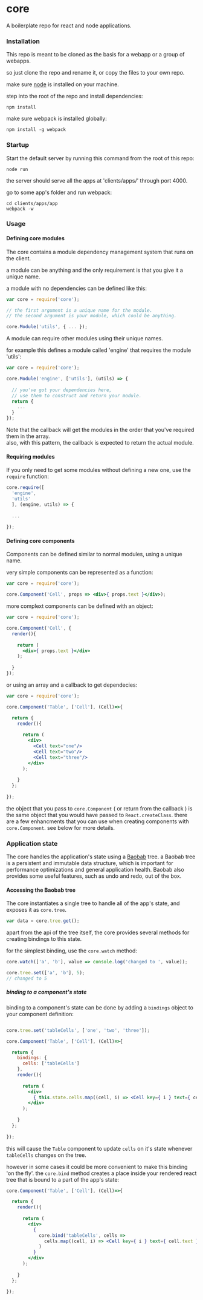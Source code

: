 # core

A boilerplate repo for react and node applications.

### Installation

This repo is meant to be cloned as the basis for a webapp or a group of webapps.

so just clone the repo and rename it, or copy the files to your own repo.

make sure <a href="https://nodejs.org/en/" target="_blank">node</a> is installed on your machine.

step into the root of the repo and install dependencies:

```
npm install
```

make sure webpack is installed globally:

```
npm install -g webpack
```

### Startup

Start the default server by running this command from the root of this repo:

```
node run
```

the server should serve all the apps at 'clients/apps/' through port 4000.

go to some app's folder and run webpack:

```
cd clients/apps/app
webpack -w
```

### Usage

#### Defining core modules
The core contains a module dependency management system that runs on the client.

a module can be anything and the only requirement is that you give it a unique name.

a module with no dependencies can be defined like this:
```js
var core = require('core');

// the first argument is a unique name for the module.
// the second argument is your module, which could be anything.

core.Module('utils', { ... });

```
A module can require other modules using their unique names.

for example this defines a module called 'engine' that requires the module 'utils':
```js
var core = require('core');

core.Module('engine', ['utils'], (utils) => {
  
  // you've got your dependencies here,
  // use them to construct and return your module.
  return {
    ...
  }
});

```

<div>Note that the callback will get the modules in the order that you've required them in the array.</div>
<div>also, with this pattern, the callback is expected to return the actual module.</div>

#### Requiring modules
If you only need to get some modules without defining a new one, use the `require` function: 
```js
core.require([
  'engine',
  'utils'
  ], (engine, utils) => {
  
  ...
  
});
```

#### Defining core components

Components can be defined similar to normal modules, using a unique name.

very simple components can be represented as a function:
```jsx
var core = require('core');

core.Component('Cell', props => <div>{ props.text }</div>);

```
more complext components can be defined with an object:
```jsx
var core = require('core');

core.Component('Cell', {
  render(){
  
    return (
      <div>{ props.text }</div>
    );
    
  }
});
```
or using an array and a callback to get dependecies:
```jsx
var core = require('core');

core.Component('Table', ['Cell'], (Cell)=>{

  return {
    render(){
    
      return (
        <div>
          <Cell text="one"/>
          <Cell text="two"/>
          <Cell text="three"/>
        </div>
      );
      
    }
  };
  
});
```
the object that you pass to `core.Component` ( or return from the callback ) is the same object that you would have passed to `React.createClass`. there are a few enhancments that you can use when creating components with `core.Component`. see below for more details.

### Application state

The core handles the application's state using a <a href="https://github.com/Yomguithereal/baobab" target="_blank">Baobab</a> tree. a Baobab tree is a persistent and immutable data structure, which is important for performance optimizations and general application health. Baobab also provides some useful features, such as undo and redo, out of the box.</div>

#### Accessing the Baobab tree
The core instantiates a single tree to handle all of the app's state, and exposes it as `core.tree`. 
```js
var data = core.tree.get();
```

apart from the api of the tree itself, the core provides several methods for creating bindings to this state.

for the simplest binding, use the `core.watch` method:

```js
core.watch(['a', 'b'], value => console.log('changed to ', value));

core.tree.set(['a', 'b'], 5);
// changed to 5
```

##### binding to a component's state
binding to a component's state can be done by adding a `bindings` object to your component definition:
```jsx

core.tree.set('tableCells', ['one', 'two', 'three']);

core.Component('Table', ['Cell'], (Cell)=>{

  return {
    bindings: {
      cells: ['tableCells']
    },
    render(){
    
      return (
        <div>
          { this.state.cells.map((cell, i) => <Cell key={ i } text={ cell.text }/>) }
        </div>
      );
      
    }
  };
  
});
```
this will cause the `Table` component to update `cells` on it's state whenever `tableCells` changes on the tree.

however in some cases it could be more convenient to make this binding 'on the fly'. the `core.bind` method creates a place inside your rendered react tree that is bound to a part of the app's state:

```jsx
core.Component('Table', ['Cell'], (Cell)=>{

  return {
    render(){
    
      return (
        <div>
          {
            core.bind('tableCells', cells => 
              cells.map((cell, i) => <Cell key={ i } text={ cell.text }/>)
            )
          }
        </div>
      );
      
    }
  };
  
});
```
